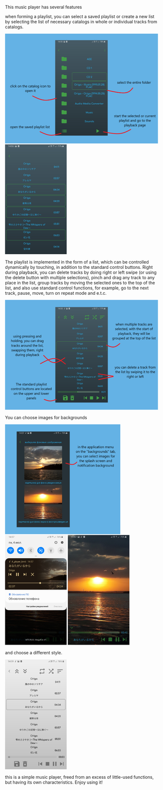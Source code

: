 This music player has several features

when forming a playlist, you can select a saved playlist or create a new list by selecting the list of necessary catalogs in whole or individual tracks from catalogs.

<p align="left">
  <img src="https://github.com/comanch22/ValleyWindAwake/blob/main/file1.png" width="512" height="360">
  <img src="https://github.com/comanch22/ValleyWindAwake/blob/main/Screenshot_20220704-145524_A_player_kmti.jpg" width="203" height="360">
</p>

The playlist is implemented in the form of a list, which can be controlled dynamically by touching, in addition to the standard control buttons.
Right during playback, you can delete tracks by doing right or left swipe (or using the delete button with multiple selections), pinch and drag any track to any place in the list, group tracks by moving the selected ones to the top of the list, and also use standard control functions, for example, go to the next track, pause, move, turn on repeat mode and e.t.c.

<p align="left">
  <img src="https://github.com/comanch22/ValleyWindAwake/blob/main/file2.png" width="512" height="360">
</p>

You can choose images for backgrounds

<p align="left">
  <img src="https://github.com/comanch22/ValleyWindAwake/blob/main/file4.png" width="380" height="360">
  <img src="https://github.com/comanch22/ValleyWindAwake/blob/main/Screenshot_20220704-145744_A_player_kmti.jpg" width="203" height="360">
  <img src="https://github.com/comanch22/ValleyWindAwake/blob/main/Screenshot_20220704-145750_A_player_kmti.jpg" width="203" height="360">
</p>

and choose a different style.

<p align="left">
  <img src="https://github.com/comanch22/ValleyWindAwake/blob/main/Screenshot_20220704-145959_A_player_kmti.jpg" width="203" height="360">
</p>

this is a simple music player, freed from an excess of little-used functions, but having its own characteristics.
Enjoy using it!
